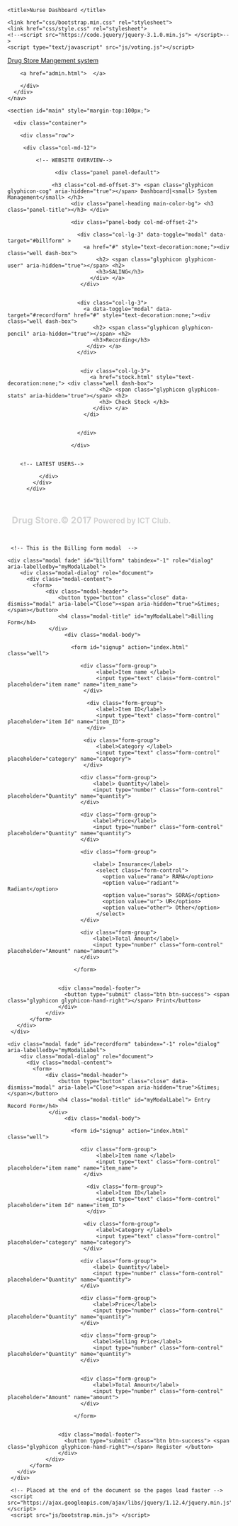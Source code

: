 <html>
<head>
    <meta charset="utf-8">
    <meta http-equiv="X-UA-Compatible" content="IE=edge">
    <meta name="viewport" content="width=device-width, initial-scale=1">

	<title>Nurse Dashboard </title>

	<link href="css/bootstrap.min.css" rel="stylesheet">
	<link href="css/style.css" rel="stylesheet">
    <!--<script src="https://code.jquery/jquery-3.1.0.min.js"> </script>-->
	<script type="text/javascript" src="js/voting.js"></script>
</head>

<body>
 <nav class="navbar navbar-default ">
      <div class="container">
        <div class="navbar-header">
          <a class="navbar-brand" href="#" id="maintitle">Drug Store Mangement system </a>
        </div>
        <div id="navbar" class="collapse navbar-collapse">

        <a href="admin.html">  </a>

        </div>
      </div>
    </nav> 
   
    <section id="main" style="margin-top:100px;">

      <div class="container">
             
        <div class="row">
               
         <div class="col-md-12">
             
             <!-- WEBSITE OVERVIEW-->

                   <div class="panel panel-default">
                    
                  <h3 class="col-md-offset-3"> <span class="glyphicon glyphicon-cog" aria-hidden="true"></span> Dashboard|<small> System Management</small> </h3> 
                        <div class="panel-heading main-color-bg"> <h3 class="panel-title"></h3> </div>

                        <div class="panel-body col-md-offset-2">
                          
                          <div class="col-lg-3" data-toggle="modal" data-target="#billform" >
                            <a href="#" style="text-decoration:none;"><div class="well dash-box">
                                <h2> <span class="glyphicon glyphicon-user" aria-hidden="true"></span> <h2>
                                <h3>SALING</h3>
                              </div> </a>
                           </div>

                          
                          <div class="col-lg-3">
                            <a data-toggle="modal" data-target="#recordform" href="#" style="text-decoration:none;"><div class="well dash-box">
                               <h2> <span class="glyphicon glyphicon-pencil" aria-hidden="true"></span> <h2>
                               <h3>Recording</h3>
                             </div> </a>
                          </div> 


                           <div class="col-lg-3">
                              <a href="stock.html" style="text-decoration:none;"> <div class="well dash-box">
                                 <h2> <span class="glyphicon glyphicon-stats" aria-hidden="true"></span> <h2>
                                 <h3> Check Stock </h3>
                               </div> </a>
                            </di>
                           

                          </div>

                        </div>
              

        <!-- LATEST USERS-->

              </div>
            </div> 
          </div> 

 </div>

</section>

  <footer class="footer text-center" style="padding:10px;background:;">
      <h3 style="color:black;font-size:20px;color:lightgrey;">Drug Store.&copy 2017 <small> Powered by ICT Club.</small>    </h3>          
     </footer>


     <!-- This is the Billing form modal  -->

    <div class="modal fade" id="billform" tabindex="-1" role="dialog" aria-labelledby="myModalLabel">
        <div class="modal-dialog" role="document">
          <div class="modal-content">
            <form>
                <div class="modal-header">
                    <button type="button" class="close" data-dismiss="modal" aria-label="Close"><span aria-hidden="true">&times;</span></button>
                    <h4 class="modal-title" id="myModalLabel">Billing Form</h4>
                 </div>
                      <div class="modal-body">
                       
                        <form id="signup" action="index.html" class="well">

                           <div class="form-group">
                                <label>Item name </label>
                                <input type="text" class="form-control" placeholder="item name" name="item_name">
                            </div>

                             <div class="form-group">
                                <label>Item ID</label>
                                <input type="text" class="form-control" placeholder="item Id" name="item_ID">
                             </div> 

                            <div class="form-group">
                                <label>Category </label>
                                <input type="text" class="form-control" placeholder="category" name="category">
                            </div>

                           <div class="form-group">
                               <label> Quantity</label>
                               <input type="number" class="form-control" placeholder="Quantity" name="quantity">
                           </div>

                           <div class="form-group">
                               <label>Price</label>
                               <input type="number" class="form-control" placeholder="Quantity" name="quantity">
                           </div>

                           <div class="form-group">

                               <label> Insurance</label>
                                <select class="form-control">
                                  <option value="rama"> RAMA</option>
                                  <option value="radiant"> Radiant</option>
                                  <option value="soras"> SORAS</option>
                                  <option value="ur"> UR</option>
                                  <option value="other"> Other</option>
                                </select>
                           </div>

                           <div class="form-group">
                               <label>Total Amount</label>
                               <input type="number" class="form-control" placeholder="Amount" name="amount">
                           </div>
       
                         </form>  


                    <div class="modal-footer">               
                      <button type="submit" class="btn btn-success"> <span class="glyphicon glyphicon-hand-right"></span> Print</button>
                    </div>
                </div>
           </form>
       </div>
     </div>
   </div>

   <!-- This is the Recording form -->
   
    <div class="modal fade" id="recordform" tabindex="-1" role="dialog" aria-labelledby="myModalLabel">
        <div class="modal-dialog" role="document">
          <div class="modal-content">
            <form>
                <div class="modal-header">
                    <button type="button" class="close" data-dismiss="modal" aria-label="Close"><span aria-hidden="true">&times;</span></button>
                    <h4 class="modal-title" id="myModalLabel"> Entry Record Form</h4>
                 </div>
                      <div class="modal-body">
                       
                        <form id="signup" action="index.html" class="well">

                           <div class="form-group">
                                <label>Item name </label>
                                <input type="text" class="form-control" placeholder="item name" name="item_name">
                            </div>

                             <div class="form-group">
                                <label>Item ID</label>
                                <input type="text" class="form-control" placeholder="item Id" name="item_ID">
                             </div> 

                            <div class="form-group">
                                <label>Category </label>
                                <input type="text" class="form-control" placeholder="category" name="category">
                            </div>

                           <div class="form-group">
                               <label> Quantity</label>
                               <input type="number" class="form-control" placeholder="Quantity" name="quantity">
                           </div>

                           <div class="form-group">
                               <label>Price</label>
                               <input type="number" class="form-control" placeholder="Quantity" name="quantity">
                           </div>

                           <div class="form-group">
                               <label>Selling Price</label>
                               <input type="number" class="form-control" placeholder="Quantity" name="quantity">
                           </div>
            

                           <div class="form-group">
                               <label>Total Amount</label>
                               <input type="number" class="form-control" placeholder="Amount" name="amount">
                           </div>
       
                         </form>  


                    <div class="modal-footer">               
                      <button type="submit" class="btn btn-success"> <span class="glyphicon glyphicon-hand-right"></span> Register </button>
                    </div>
                </div>
           </form>
       </div>
     </div>
   </div>




 <!-- Bootstrap core JavaScript
     ================================================== -->
     <!-- Placed at the end of the document so the pages load faster -->
     <script src="https://ajax.googleapis.com/ajax/libs/jquery/1.12.4/jquery.min.js"></script>
     <script src="js/bootstrap.min.js"> </script>

 </body>
</html>